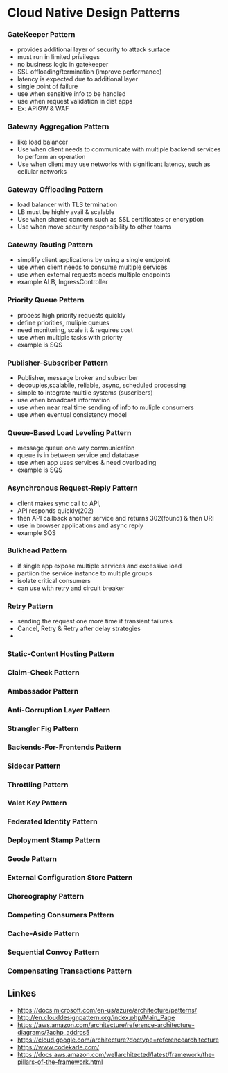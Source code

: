 # Cloud Native Design Patterns
### GateKeeper Pattern
  * provides additional layer of security to attack surface
  * must run in limited privileges
  * no business logic in gatekeeper
  * SSL offloading/termination (improve performance)
  * latency is expected due to additional layer
  * single point of failure
  * use when sensitive info to be handled
  * use when request validation in dist apps
  * Ex: APIGW & WAF
### Gateway Aggregation Pattern
  * like load balancer
  * Use when client needs to communicate with multiple backend services to perform an operation
  * Use when client may use networks with significant latency, such as cellular networks
### Gateway Offloading Pattern
  * load balancer with TLS termination
  * LB must be highly avail & scalable
  * Use when shared concern such as SSL certificates or encryption
  * Use when move security responsibility to other teams
### Gateway Routing Pattern
  * simplify client applications by using a single endpoint
  * use when client needs to consume multiple services
  * use when external requests needs multiple endpoints
  * example ALB, IngressController
### Priority Queue Pattern
  * process high priority requests quickly
  * define priorities, muliple queues 
  * need monitoring, scale it & requires cost
  * use when multiple tasks with priority
  * example is SQS
### Publisher-Subscriber Pattern
  * Publisher, message broker and subscriber
  * decouples,scalabile, reliable, async, scheduled processing
  * simple to integrate multile systems (suscribers)
  * use when broadcast information
  * use when near real time sending of info to muliple consumers
  * use when eventual consistency model
### Queue-Based Load Leveling Pattern
  * message queue one way communication
  * queue is in between service and database
  * use when app uses services & need overloading
  * example is SQS
### Asynchronous Request-Reply Pattern
  * client makes sync call to API, 
  * API responds quickly(202)
  * then API callback another service and returns 302(found) & then URI
  * use in browser applications and async reply
  * example SQS
### Bulkhead Pattern
  * if single app expose multiple services and excessive load
  * partiion the service instance to multiple groups
  * isolate critical consumers
  * can use with retry and circuit breaker
### Retry Pattern
  * sending the request one more time if transient failures
  * Cancel, Retry & Retry after delay strategies
  * 
### Static-Content Hosting Pattern
### Claim-Check Pattern
### Ambassador Pattern
### Anti-Corruption Layer Pattern
### Strangler Fig Pattern
### Backends-For-Frontends Pattern
### Sidecar Pattern
### Throttling Pattern
### Valet Key Pattern
### Federated Identity Pattern
### Deployment Stamp Pattern
### Geode Pattern
### External Configuration Store Pattern
### Choreography Pattern
### Competing Consumers Pattern
### Cache-Aside Pattern
### Sequential Convoy Pattern
### Compensating Transactions Pattern

## Linkes
- https://docs.microsoft.com/en-us/azure/architecture/patterns/
- http://en.clouddesignpattern.org/index.php/Main_Page
- https://aws.amazon.com/architecture/reference-architecture-diagrams/?achp_addrcs5
- https://cloud.google.com/architecture?doctype=referencearchitecture
- https://www.codekarle.com/
- https://docs.aws.amazon.com/wellarchitected/latest/framework/the-pillars-of-the-framework.html